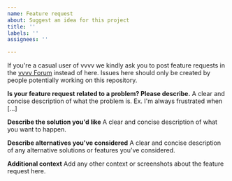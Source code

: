 ```yaml
---
name: Feature request
about: Suggest an idea for this project
title: ''
labels: ''
assignees: ''

---
```


If you're a casual user of vvvv we kindly ask you to post feature requests in the [vvvv Forum](https://discourse.vvvv.org/c/vvvv-gamma/feature/30) instead of here. Issues here should only be created by people potentially working on this repository.

**Is your feature request related to a problem? Please describe.**
A clear and concise description of what the problem is. Ex. I'm always frustrated when [...]

**Describe the solution you'd like**
A clear and concise description of what you want to happen.

**Describe alternatives you've considered**
A clear and concise description of any alternative solutions or features you've considered.

**Additional context**
Add any other context or screenshots about the feature request here.
